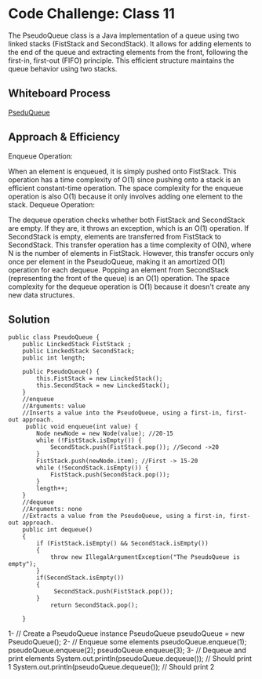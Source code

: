 # Code Challenge: Class 11
The PseudoQueue class is a Java implementation of a queue using two linked stacks (FistStack and SecondStack).
It allows for adding elements to the end of the queue and extracting elements from the front, following the first-in, first-out (FIFO) principle. 
This efficient structure maintains the queue behavior using two stacks.

## Whiteboard Process
[PseduQueue](./img.png)

## Approach & Efficiency
Enqueue Operation:

When an element is enqueued, it is simply pushed onto FistStack. This operation has a time complexity of O(1) since pushing onto a stack is an efficient constant-time operation.
The space complexity for the enqueue operation is also O(1) because it only involves adding one element to the stack.
Dequeue Operation:

The dequeue operation checks whether both FistStack and SecondStack are empty. If they are, it throws an exception, which is an O(1) operation.
If SecondStack is empty, elements are transferred from FistStack to SecondStack. This transfer operation has a time complexity of O(N), where N is the number of elements in FistStack. However, this transfer occurs only once per element in the PseudoQueue, making it an amortized O(1) operation for each dequeue.
Popping an element from SecondStack (representing the front of the queue) is an O(1) operation.
The space complexity for the dequeue operation is O(1) because it doesn't create any new data structures.

## Solution

```
public class PseudoQueue {
    public LinckedStack FistStack ;
    public LinckedStack SecondStack;
    public int length;

    public PseudoQueue() {
        this.FistStack = new LinckedStack();
        this.SecondStack = new LinckedStack();
    }
    //enqueue
    //Arguments: value
    //Inserts a value into the PseudoQueue, using a first-in, first-out approach.
     public void enqueue(int value) {
        Node newNode = new Node(value); //20-15
        while (!FistStack.isEmpty()) {
            SecondStack.push(FistStack.pop()); //Second ->20
        }
        FistStack.push(newNode.item); //First -> 15-20
        while (!SecondStack.isEmpty()) {
            FistStack.push(SecondStack.pop());
        }
        length++;
    }
    //dequeue
    //Arguments: none
    //Extracts a value from the PseudoQueue, using a first-in, first-out approach.
    public int dequeue()
    {
        if (FistStack.isEmpty() && SecondStack.isEmpty())
        {
            throw new IllegalArgumentException("The PseudoQueue is empty");
        }
        if(SecondStack.isEmpty())
        {
             SecondStack.push(FistStack.pop());
        }
            return SecondStack.pop();

    }
```
1- // Create a PseudoQueue instance
PseudoQueue pseudoQueue = new PseudoQueue();
2- // Enqueue some elements
pseudoQueue.enqueue(1);
pseudoQueue.enqueue(2);
pseudoQueue.enqueue(3);
3- // Dequeue and print elements
System.out.println(pseudoQueue.dequeue()); // Should print 1
System.out.println(pseudoQueue.dequeue()); // Should print 2
